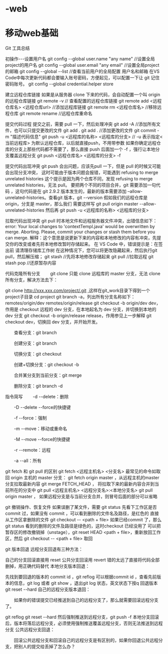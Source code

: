 # -web
移动web基础
============================================
Git 工具总结

初操作---设置用户名
git config --global user.name "any name"  //设置全局project的用户名
git config --global user.email "any email"  //设置全局project的邮箱
git config --global --list   //查看当前用户的全局配置   用户名和邮箱
在VS Code中每次更新代码都会要输入账号密码，方便起见，可以配置一下让 git 记住密码账号。
git config --global credential.helper store 
 

 建立远程仓库链接
如果是从服务器 clone 下来的代码，会自动配置一个叫 origin 的远程仓库链接
git remote -v  // 查看配置的远程仓库链接
git remote add <远程仓库名> <远程仓库url>    //添加远程库链接
git remote rm <远程仓库名>   //移除远程仓库
git remote rename <oldname> <new name> //远程仓库重命名
 

 提交代码过程
提交之前，需要 pull 一下，然后处理冲突
git add -A   //添加所有文件，也可以只提交更改的文件 git add .
git add .   //添加更改的文件
git commit -m "描述代码信息"
git push -u <远程库的名称> <远程库的分支>  // -u 表示指定<当前远程库> 为默认远程仓库，以后就直接push，不用带参数
如果你确定远程仓库的分支上那些代码都不需要了，那么直接 push 后面加一个 -f ，强行让本地分支覆盖远程分支
git push <远程仓库名> <远程库的分支> -f 
 

提交代码出现冲突
git push 会出问题，应该先pull 一下，但是 pull 的时候又可能会出现分支冲突，
这时可能由于版本问题会报错，可能遇到 refusing to merge unrelated histories 这个提示是因为两个仓库不同，发现 refusing to merge unrelated histories，无法 pull。
要把两个不同的项目合并，git 需要添加一句代码 ，这句代码是在 git 2.9.2 版本发生的，最新的版本需要添加 –allow-unrelated-histories。查看git 版本，git --version
假如我们的远程仓库是 origin，分支是 master，那么我们 需要这样写  git pull origin master --allow-unrelated-histories
然后再  git push -u <远程库的名称> <远程库的分支>
 

拉取代码出现冲突
git pull 时本地文件和远程服务器文件冲突，出错信息如下：
error: Your local changes to 'contextTempl.java' would be overwritten by merge.  Aborting.
Please, commit your changes or stash them before you can merge.
解释：这个意思是说更新下来的内容和本地修改的内容有冲突，先提交你的改变或者先将本地修改暂时存储起来。
在 VS Code 中，错误提示是：在签出前 请清理存储库工作树
在这种情况下，您可以将更改隐藏起来，然后执行git pull，然后解压缩；
git stash  //先将本地修改存储起来
git pull  //拉取远程
git stash pop //还原暂存内容
 

代码克隆所有分支
　　git clone 只能 clone 远程库的 master 分支，无法 clone 所有分支，解决方法去下：

git clone http://xxx.xxx.com/project/.git ,这样在git_work目录下得到一个project子目录
cd project
git branch -a，列出所有分支名称如下：remotes/origin/dev     remotes/origin/release
git checkout -b origin/dev dev，作用是 checkout 远程的 dev 分支，在本地起名为 dev 分支，并切换到本地的 dev 分支
git checkout -b origin/release release，作用参见上一步解释
git checkout dev，切换回 dev 分支，并开始开发。
 

　　查看分支：git branch

　　创建分支：git branch <name>

　　切换分支：git checkout <name>

　　创建+切换分支：git checkout -b <name>

　　合并某分支到当前分支：git merge <name>

　　删除分支：git branch -d <name>

 

指令简写
　　-d    --delete：删除

　　-D   --delete --force的快捷键

　　-f     --force：强制

　　-m   --move：移动或重命名

　　-M   --move --force的快捷键

　　-r     --remote：远程

　　-a     --all：所有

 

git fetch 和 git pull 的区别
git fetch <远程主机名> <分支名>
最常见的命令如取回 origin 主机的 master 分支：
git fetch origin master  ，从远程主机的master分支拉取最新内容
git merge FETCH_HEAD ， 将拉取下来的最新内容合并到当前所在的分支中
git pull <远程主机名> <远程分支名>:<本地分支名>
git pull origin master  ， 如果远程分支是与当前分支合并，则冒号后面的部分可以省略
 

git 撤销操作、恢复文件
如果误删了某文件，需要 git status 先看下工作区是否 commit 过，如果没有 commit ，可以看到删除的文件名及路径，是红色的
直接从工作区拿删除的文件 git checkout -- <path + file>
如果已经commit 了，那么git status 看到的删除的文件及路径是绿色的，这时checkout 已经没用了
可以把暂存区的修改撤销掉（unstage），git reset HEAD <path + file>，重新放回工作区，然后 git checkout -- <path + file> 取回
 

git 版本回退
远程分支回退有三种方法：

自己的分支回滚直接用 reset
公共分支回滚用 revert
错的太远了直接将代码全部删掉，用正确代码替代
本地分支版本回退：

先找到要回退的版本的 commit id ，git reflog 
可以根据commit id ，查看先前版本的信息，git log <commit id>  或者 git show <commit id>，退出git log 状态，英文状态下按q 
回退版本 git reset --hard <commit id> 
自己的远程分支版本退回：

　　如果你的错误提交已经推送到自己的远程分支了，那么就需要回滚远程分支了。

git reflog
git reset --hard <commit id>
然后强制推送到远程分支，git push -f
本地分支回滚后，版本将落后远程分支，必须使用强制推送覆盖远程分支，否则无法推送到远程分支
公共远程分支回退：

　　回滚公共远程分支和回滚自己的远程分支是有区别的，如果你回退公共远程分支，把别人的提交给丢掉了怎么办？